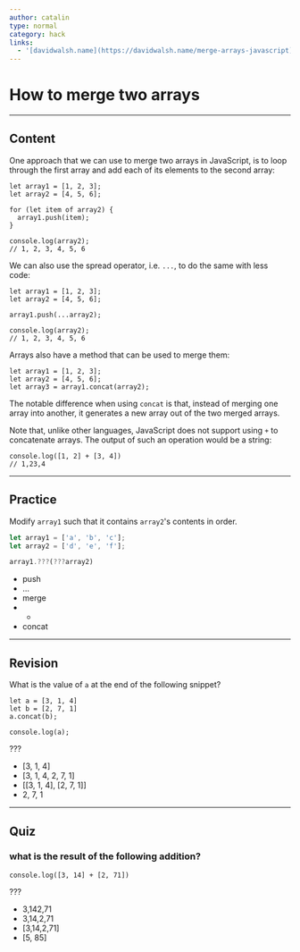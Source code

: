 ```yaml
---
author: catalin
type: normal
category: hack
links:
  - '[davidwalsh.name](https://davidwalsh.name/merge-arrays-javascript){website}'
---
```


# How to merge two arrays


---

## Content

One approach that we can use to merge two arrays in JavaScript, is to loop through the first array and add each of its elements to the second array:

```plain-text
let array1 = [1, 2, 3];
let array2 = [4, 5, 6];

for (let item of array2) {
  array1.push(item);
}

console.log(array2);
// 1, 2, 3, 4, 5, 6
```

We can also use the spread operator, i.e. `...`, to do the same with less code:

```plain-text
let array1 = [1, 2, 3];
let array2 = [4, 5, 6];

array1.push(...array2);

console.log(array2);
// 1, 2, 3, 4, 5, 6
```

Arrays also have a method that can be used to merge them:

```plain-text
let array1 = [1, 2, 3];
let array2 = [4, 5, 6];
let array3 = array1.concat(array2);
```

The notable difference when using `concat` is that, instead of merging one array into another, it generates a new array out of the two merged arrays.

Note that, unlike other languages, JavaScript does not support using `+` to concatenate arrays. The output of such an operation would be a string:

```plain-text
console.log([1, 2] + [3, 4])
// 1,23,4
```


---

## Practice

Modify `array1` such that it contains `array2`'s contents in order.

```javascript
let array1 = ['a', 'b', 'c'];
let array2 = ['d', 'e', 'f'];

array1.???(???array2)
```

- push
- ...
- merge
- -
- concat


---

## Revision

What is the value of `a` at the end of the following snippet?

```plain-text
let a = [3, 1, 4]
let b = [2, 7, 1]
a.concat(b);

console.log(a);
```

???

- [3, 1, 4]
- [3, 1, 4, 2, 7, 1]
- [[3, 1, 4], [2, 7, 1]]
- 2, 7, 1


---

## Quiz

### what is the result of the following addition?


```plain-text
console.log([3, 14] + [2, 71])
```

???

- 3,142,71
- 3,14,2,71
- [3,14,2,71]
- [5, 85]
 
